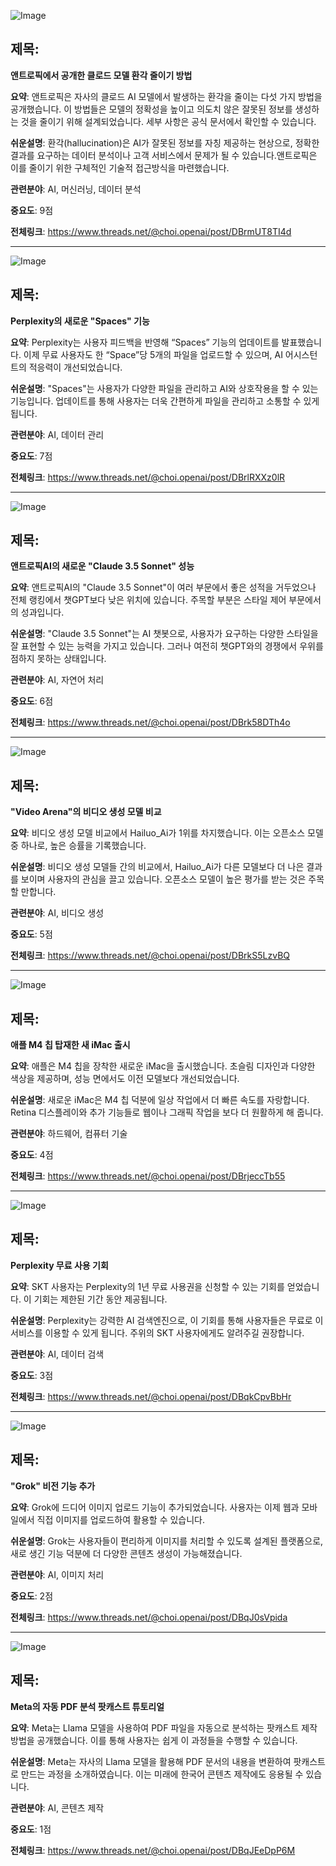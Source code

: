 ![Image](https://scontent-iad3-2.cdninstagram.com/v/t51.71878-15/464891352_468143369613604_8046220105616835040_n.jpg?_nc_cat=109&ccb=1-7&_nc_sid=18de74&_nc_ohc=FjWm5pO-fQkQ7kNvgFiyLVP&_nc_zt=23&_nc_ht=scontent-iad3-2.cdninstagram.com&edm=ACx9VUEEAAAA&_nc_gid=AygasiLauvrY6kojoqmkkfU&oh=00_AYBfvQhYDXUh_XGTB2XTNySRSpPLJFe8WXEcOBdXKf45Gw&oe=6725CD73)

## 제목:
**앤트로픽에서 공개한 클로드 모델 환각 줄이기 방법**

**요약**:
앤트로픽은 자사의 클로드 AI 모델에서 발생하는 환각을 줄이는 다섯 가지 방법을 공개했습니다. 이 방법들은 모델의 정확성을 높이고 의도치 않은 잘못된 정보를 생성하는 것을 줄이기 위해 설계되었습니다. 세부 사항은 공식 문서에서 확인할 수 있습니다.

**쉬운설명**:
환각(hallucination)은 AI가 잘못된 정보를 자칭 제공하는 현상으로, 정확한 결과를 요구하는 데이터 분석이나 고객 서비스에서 문제가 될 수 있습니다.앤트로픽은 이를 줄이기 위한 구체적인 기술적 접근방식을 마련했습니다.

**관련분야**: AI, 머신러닝, 데이터 분석

**중요도**: 9점

**전체링크**: https://www.threads.net/@choi.openai/post/DBrmUT8TI4d

---

![Image](https://scontent-iad3-2.cdninstagram.com/v/t51.29350-15/464817805_1217239172893868_3486951291574136510_n.jpg?_nc_cat=106&ccb=1-7&_nc_sid=18de74&_nc_ohc=MVXVrS0_piIQ7kNvgEV4Ho7&_nc_zt=23&_nc_ht=scontent-iad3-2.cdninstagram.com&edm=ACx9VUEEAAAA&_nc_gid=AygasiLauvrY6kojoqmkkfU&oh=00_AYA2f5JNZLCUwbPr22wmWibuTRzz_-ST3ioFgf5xgP3smg&oe=6725E056)

## 제목:
**Perplexity의 새로운 "Spaces" 기능**

**요약**:
Perplexity는 사용자 피드백을 반영해 “Spaces” 기능의 업데이트를 발표했습니다. 이제 무료 사용자도 한 “Space”당 5개의 파일을 업로드할 수 있으며, AI 어시스턴트의 적응력이 개선되었습니다.

**쉬운설명**:
"Spaces"는 사용자가 다양한 파일을 관리하고 AI와 상호작용을 할 수 있는 기능입니다. 업데이트를 통해 사용자는 더욱 간편하게 파일을 관리하고 소통할 수 있게 됩니다.

**관련분야**: AI, 데이터 관리

**중요도**: 7점

**전체링크**: https://www.threads.net/@choi.openai/post/DBrlRXXz0lR

---

![Image](https://scontent-iad3-1.cdninstagram.com/v/t51.29350-15/464927091_443265892121167_813407175310993918_n.jpg?_nc_cat=107&ccb=1-7&_nc_sid=18de74&_nc_ohc=gPMHF679XKAQ7kNvgEUuMan&_nc_zt=23&_nc_ht=scontent-iad3-1.cdninstagram.com&edm=ACx9VUEEAAAA&_nc_gid=AygasiLauvrY6kojoqmkkfU&oh=00_AYCoAOyIy7Z5PcdGjqtFxOkhprhuBhrJS-zhOp3Lk2q3tQ&oe=6725EAA2)

## 제목:
**앤트로픽AI의 새로운 "Claude 3.5 Sonnet" 성능**

**요약**:
앤트로픽AI의 "Claude 3.5 Sonnet"이 여러 부문에서 좋은 성적을 거두었으나 전체 랭킹에서 챗GPT보다 낮은 위치에 있습니다. 주목할 부분은 스타일 제어 부문에서의 성과입니다.

**쉬운설명**:
"Claude 3.5 Sonnet"는 AI 챗봇으로, 사용자가 요구하는 다양한 스타일을 잘 표현할 수 있는 능력을 가지고 있습니다. 그러나 여전히 챗GPT와의 경쟁에서 우위를 점하지 못하는 상태입니다.

**관련분야**: AI, 자연어 처리

**중요도**: 6점

**전체링크**: https://www.threads.net/@choi.openai/post/DBrk58DTh4o

---

![Image](https://scontent-iad3-1.cdninstagram.com/v/t51.29350-15/464822213_536268875948161_4375498543883918491_n.jpg?_nc_cat=107&ccb=1-7&_nc_sid=18de74&_nc_ohc=cxxOTpVTbmYQ7kNvgEoVpLA&_nc_zt=23&_nc_ht=scontent-iad3-1.cdninstagram.com&edm=ACx9VUEEAAAA&_nc_gid=AygasiLauvrY6kojoqmkkfU&oh=00_AYC8pfT5lqYasi7EPxe1qryq5doM4BEQ3TPRvIS2cuCiAA&oe=6725D7CF)

## 제목:
**"Video Arena"의 비디오 생성 모델 비교**

**요약**:
비디오 생성 모델 비교에서 Hailuo_Ai가 1위를 차지했습니다. 이는 오픈소스 모델 중 하나로, 높은 승률을 기록했습니다. 

**쉬운설명**:
비디오 생성 모델들 간의 비교에서, Hailuo_Ai가 다른 모델보다 더 나은 결과를 보이며 사용자의 관심을 끌고 있습니다. 오픈소스 모델이 높은 평가를 받는 것은 주목할 만합니다.

**관련분야**: AI, 비디오 생성

**중요도**: 5점

**전체링크**: https://www.threads.net/@choi.openai/post/DBrkS5LzvBQ

---

![Image](https://scontent-iad3-2.cdninstagram.com/v/t51.29350-15/464821934_532855252823791_719943424668713606_n.jpg?_nc_cat=100&ccb=1-7&_nc_sid=18de74&_nc_ohc=cw3lc7lAwhEQ7kNvgFu5GNX&_nc_zt=23&_nc_ht=scontent-iad3-2.cdninstagram.com&edm=ACx9VUEEAAAA&_nc_gid=AygasiLauvrY6kojoqmkkfU&oh=00_AYARSTmaksG3Jd7pf-mpNIHvjVMDBmryYY5NMn8eNKC4vA&oe=6725EA80)

## 제목:
**애플 M4 칩 탑재한 새 iMac 출시**

**요약**:
애플은 M4 칩을 장착한 새로운 iMac을 출시했습니다. 초슬림 디자인과 다양한 색상을 제공하며, 성능 면에서도 이전 모델보다 개선되었습니다.

**쉬운설명**:
새로운 iMac은 M4 칩 덕분에 일상 작업에서 더 빠른 속도를 자랑합니다. Retina 디스플레이와 추가 기능들로 웹이나 그래픽 작업을 보다 더 원활하게 해 줍니다.

**관련분야**: 하드웨어, 컴퓨터 기술

**중요도**: 4점

**전체링크**: https://www.threads.net/@choi.openai/post/DBrjeccTb55

---

![Image](https://scontent-iad3-2.cdninstagram.com/v/t51.29350-15/464945018_1103412514831035_7024936997087906412_n.jpg?_nc_cat=109&ccb=1-7&_nc_sid=18de74&_nc_ohc=n7pOrRTRZYMQ7kNvgFdttrP&_nc_zt=23&_nc_ht=scontent-iad3-2.cdninstagram.com&edm=ACx9VUEEAAAA&_nc_gid=AygasiLauvrY6kojoqmkkfU&oh=00_AYA5JYU5y7Ft-OkhRgqHKrkjSfXMNLLtrN3yjGoKfvmGGg&oe=6725C9F7)

## 제목:
**Perplexity 무료 사용 기회**

**요약**:
SKT 사용자는 Perplexity의 1년 무료 사용권을 신청할 수 있는 기회를 얻었습니다. 이 기회는 제한된 기간 동안 제공됩니다.

**쉬운설명**:
Perplexity는 강력한 AI 검색엔진으로, 이 기회를 통해 사용자들은 무료로 이 서비스를 이용할 수 있게 됩니다. 주위의 SKT 사용자에게도 알려주길 권장합니다.

**관련분야**: AI, 데이터 검색

**중요도**: 3점

**전체링크**: https://www.threads.net/@choi.openai/post/DBqkCpvBbHr

---

![Image](https://scontent-iad3-2.cdninstagram.com/v/t51.29350-15/464738909_530992912971676_3783505626803979936_n.jpg?_nc_cat=102&ccb=1-7&_nc_sid=18de74&_nc_ohc=dtUX1j5n8N0Q7kNvgFdBjFy&_nc_zt=23&_nc_ht=scontent-iad3-1.cdninstagram.com&edm=ACx9VUEEAAAA&_nc_gid=AygasiLauvrY6kojoqmkkfU&oh=00_AYBdA74Kc3eXoI8dspJFctrJvZ65Psp8jVrOFI9BS_-e2w&oe=6725CB49)

## 제목:
**"Grok" 비전 기능 추가**

**요약**:
Grok에 드디어 이미지 업로드 기능이 추가되었습니다. 사용자는 이제 웹과 모바일에서 직접 이미지를 업로드하여 활용할 수 있습니다.

**쉬운설명**:
Grok는 사용자들이 편리하게 이미지를 처리할 수 있도록 설계된 플랫폼으로, 새로 생긴 기능 덕분에 더 다양한 콘텐츠 생성이 가능해졌습니다.

**관련분야**: AI, 이미지 처리

**중요도**: 2점

**전체링크**: https://www.threads.net/@choi.openai/post/DBqJ0sVpida

---

![Image](https://scontent-iad3-2.cdninstagram.com/v/t51.71878-15/464945018_1103412514831035_7024936997087906412_n.jpg?_nc_cat=109&ccb=1-7&_nc_sid=18de74&_nc_ohc=n7pOrRTRZYMQ7kNvgFdttrP&_nc_zt=23&_nc_ht=scontent-iad3-2.cdninstagram.com&edm=ACx9VUEEAAAA&_nc_gid=AygasiLauvrY6kojoqmkkfU&oh=00_AYA5JYU5y7Ft-OkhRgqHKrkjSfXMNLLtrN3yjGoKfvmGGg&oe=6725C9F7)

## 제목:
**Meta의 자동 PDF 분석 팟캐스트 튜토리얼**

**요약**:
Meta는 Llama 모델을 사용하여 PDF 파일을 자동으로 분석하는 팟캐스트 제작 방법을 공개했습니다. 이를 통해 사용자는 쉽게 이 과정들을 수행할 수 있습니다.

**쉬운설명**:
Meta는 자사의 Llama 모델을 활용해 PDF 문서의 내용을 변환하여 팟캐스트로 만드는 과정을 소개하였습니다. 이는 미래에 한국어 콘텐츠 제작에도 응용될 수 있습니다.

**관련분야**: AI, 콘텐츠 제작

**중요도**: 1점

**전체링크**: https://www.threads.net/@choi.openai/post/DBqJEeDpP6M